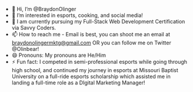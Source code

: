 - 👋 Hi, I’m @BraydonOlinger
- 👀 I’m interested in esports, cooking, and social media!
- 🌱 I am currently pursuing my Full-Stack Web Development Certification via Savvy Coders.
- 📫 How to reach me - Email is best, you can shoot me an email at braydonolingermktg@gmail.com OR you can follow me on Twitter @Olinbear!
- 😄 Pronouns: My pronouns are He/Him
- ⚡ Fun fact: I competed in semi-professional esports while going through high school, and continued my journey in esports at Missouri Baptist University on a full-ride esports scholarship which assisted me in landing a full-time role as a DIgital Marketing Manager!

<!---
BraydonOlinger/BraydonOlinger is a ✨ special ✨ repository because its `README.md` (this file) appears on your GitHub profile.
You can click the Preview link to take a look at your changes.
--->
